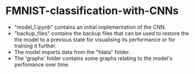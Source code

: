# FMNIST-classification-with-CNNs

- "model_1.ipynb" contains an initial implementation of the CNN.
- "backup_files" contains the backup files that can be used to restore the the model to a previous state for visualising its performance or for training it further.
- The model imports data from the "fdata" folder.
- The 'graphs' folder contains some graphs relating to the model's perfomance over time.
